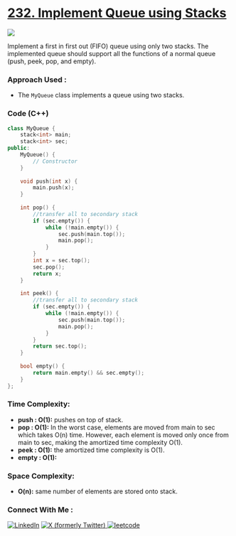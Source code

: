 # [232. Implement Queue using Stacks](https://leetcode.com/problems/implement-queue-using-stacks/)

![](https://badgen.net/badge/Level/Easy/green)

Implement a first in first out (FIFO) queue using only two stacks. The implemented queue should support all the functions of a normal queue (push, peek, pop, and empty).

### Approach Used :

-   The `MyQueue` class implements a queue using two stacks.

### Code (C++)

```cpp
class MyQueue {
    stack<int> main;
    stack<int> sec;
public:
    MyQueue() {
        // Constructor
    }
    
    void push(int x) {
        main.push(x);
    }
    
    int pop() {
        //transfer all to secondary stack
        if (sec.empty()) {
            while (!main.empty()) {
                sec.push(main.top());
                main.pop();
            }
        }
        int x = sec.top();
        sec.pop();
        return x;
    }
    
    int peek() {
        //transfer all to secondary stack
        if (sec.empty()) {
            while (!main.empty()) {
                sec.push(main.top());
                main.pop();
            }
        }
        return sec.top();
    }
    
    bool empty() {
        return main.empty() && sec.empty();
    }
};
```

### Time Complexity:
- **push    : O(1):** pushes on top of stack.
- **pop     : O(1):** In the worst case, elements are moved from main to sec which takes O(n) time. However, each element is moved only once from main to sec, making the amortized time complexity O(1).
- **peek    : O(1):** the amortized time complexity is O(1).
- **empty   : O(1):**

### Space Complexity:
- **O(n):** same number of elements are stored onto stack.


### Connect With Me : 

<a href="https://www.linkedin.com/in/shivam-ray-b4306524a/" target="_blank"><img src="https://img.shields.io/badge/LinkedIn-0077B5?style=for-the-badge&logo=linkedin&logoColor=white" alt="LinkedIn"></a>
<a href="https://x.com/rai_shivam11/" target="_blank"><img src="https://img.shields.io/badge/Twitter-1DA1F2?style=for-the-badge&logo=twitter&logoColor=white" alt="X (formerly Twitter)">
</a>
<a href="https://leetcode.com/u/shrunited0702/" target="_blank"><img src="https://img.shields.io/badge/LeetCode-000000?style=for-the-badge&logo=LeetCode&logoColor=#d16c06" alt="leetcode">
</a>